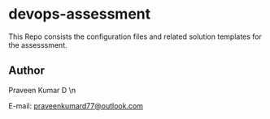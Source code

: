# devops-assessment

This Repo consists the configuration files and related solution templates for the assesssment.

## Author

Praveen Kumar D \n

E-mail: praveenkumard77@outlook.com
